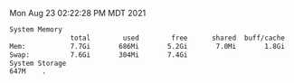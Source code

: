 Mon Aug 23 02:22:28 PM MDT 2021
```bash
System Memory
               total        used        free      shared  buff/cache   available
Mem:           7.7Gi       686Mi       5.2Gi       7.0Mi       1.8Gi       6.6Gi
Swap:          7.6Gi       304Mi       7.4Gi
System Storage
647M	.
```
```bash
